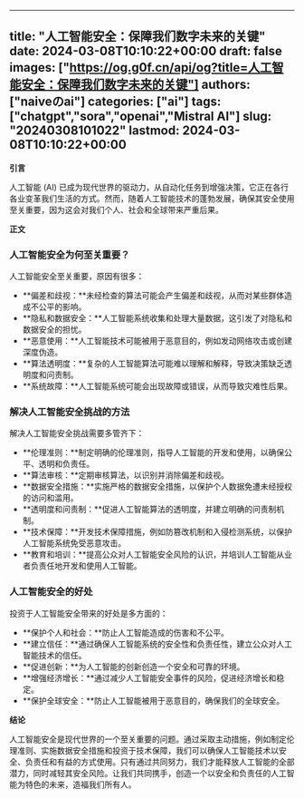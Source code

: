 
---
title: "人工智能安全：保障我们数字未来的关键"
date: 2024-03-08T10:10:22+00:00
draft: false
images: ["https://og.g0f.cn/api/og?title=人工智能安全：保障我们数字未来的关键"]
authors: ["naiveのai"]
categories: ["ai"]
tags: ["chatgpt","sora","openai","Mistral AI"]
slug: "20240308101022"
lastmod: 2024-03-08T10:10:22+00:00
---
**引言**

人工智能 (AI) 已成为现代世界的驱动力，从自动化任务到增强决策，它正在各行各业变革我们生活的方式。然而，随着人工智能技术的蓬勃发展，确保其安全使用至关重要，因为这会对我们个人、社会和全球带来严重后果。

**正文**

### 人工智能安全为何至关重要？

人工智能安全至关重要，原因有很多：

- **偏差和歧视：**未经检查的算法可能会产生偏差和歧视，从而对某些群体造成不公平的影响。
- **隐私和数据安全：**人工智能系统收集和处理大量数据，这引发了对隐私和数据安全的担忧。
- **恶意使用：**人工智能技术可能被用于恶意目的，例如发动网络攻击或创建深度伪造。
- **算法透明度：**复杂的人工智能算法可能难以理解和解释，导致决策缺乏透明度和问责制。
- **系统故障：**人工智能系统可能会出现故障或错误，从而导致灾难性后果。

### 解决人工智能安全挑战的方法

解决人工智能安全挑战需要多管齐下：

- **伦理准则：**制定明确的伦理准则，指导人工智能的开发和使用，以确保公平、透明和负责任。
- **算法审核：**定期审核算法，以识别并消除偏差和歧视。
- **数据安全措施：**实施严格的数据安全措施，以保护个人数据免遭未经授权的访问和滥用。
- **透明度和问责制：**促进人工智能算法的透明度，并建立明确的问责制机制。
- **技术保障：**开发技术保障措施，例如防篡改机制和入侵检测系统，以保护人工智能系统免受恶意攻击。
- **教育和培训：**提高公众对人工智能安全风险的认识，并培训人工智能从业者负责任地开发和使用人工智能。

### 人工智能安全的好处

投资于人工智能安全带来的好处是多方面的：

- **保护个人和社会：**防止人工智能造成的伤害和不公平。
- **建立信任：**通过确保人工智能系统的安全性和负责任性，建立公众对人工智能技术的信任。
- **促进创新：**为人工智能的创新创造一个安全和可靠的环境。
- **增强经济增长：**通过减少人工智能安全事件的风险，促进经济增长和稳定。
- **保护全球安全：**防止人工智能被用于恶意目的，确保我们的全球安全。

**结论**

人工智能安全是现代世界的一个至关重要的问题。通过采取主动措施，例如制定伦理准则、实施数据安全措施和投资于技术保障，我们可以确保人工智能技术以安全、负责任和有益的方式使用。只有通过共同努力，我们才能释放人工智能的全部潜力，同时减轻其安全风险。让我们共同携手，创造一个以安全和负责任的人工智能为特色的未来，造福我们所有人。